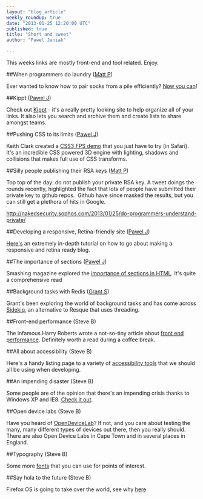```yaml
---
layout: "blog_article"
weekly_roundup: true
date: "2013-01-25 12:20:00 UTC"
published: true
title: "Short and sweet"
author: "Pawel Janiak"

---
```


This weeks links are mostly front-end and tool related. Enjoy.

##When programmers do laundry ([Matt P](http://www.unboxedconsulting.com/people/matt-peperell))

Ever wanted to know how to pair socks from a pile efficiently? [Now you can](http://stackoverflow.com/questions/14415881/how-to-pair-socks-from-a-pile-efficiently)!

##Kippt ([Pawel J](http://www.unboxedconsulting.com/people/pawel-janiak))

Check out [Kippt](http://www.kippt.com) - it's a really pretty looking site to help organize all of your links. It also lets you search and archive them and create lists to share amongst teams.

##Pushing CSS to its limits ([Pawel J](http://www.unboxedconsulting.com/people/pawel-janiak))

Keith Clark created a [CSS3 FPS demo](http://keithclark.co.uk/labs/css3-fps/) that you just have to try (in Safari). It's an incredible CSS powered 3D engine with lighting, shadows and collisions that makes full use of CSS transforms.

##Silly people publishing their RSA keys ([Matt P](http://www.unboxedconsulting.com/people/matt-peperell))

Top top of the day: do not publish your private RSA key. A tweet doings the rounds recently, highlighted the fact that lots of people have submitted their private key to github repos.  Github have since masked the results, but you can still get a plethora of hits in Google. 

http://nakedsecurity.sophos.com/2013/01/25/do-programmers-understand-private/

##Developing a responsive, Retina-friendly site ([Pawel J](http://www.unboxedconsulting.com/people/pawel-janiak))

[Here's](http://paulstamatiou.com/responsive-retina-blog-development-part-1) an extremely in-depth tutorial on how to go about making a responsive and retina ready blog.

##The importance of sections ([Pawel J](http://www.unboxedconsulting.com/people/pawel-janiak))

Smashing magazine explored the [importance of sections in HTML](
http://coding.smashingmagazine.com/2013/01/18/the-importance-of-sections). It's quite a comprehensive read

##Background tasks with Redis ([Grant S](http://www.unboxedconsulting.com/people/grant-speelman))

Grant's been exploring the world of background tasks and has come across [Sidekiq](http://mperham.github.com/sidekiq/), an alternative to Resque that uses threading.

##Front-end performance (Steve B)

The infamous Harry Roberts wrote a not-so-tiny article about [front end performance](http://csswizardry.com/2013/01/front-end-performance-for-web-designers-and-front-end-developers/). Definitely worth a read during a coffee break.

##All about accessibility (Steve B)

Here's a handy listing page to a variety of [accessibility tools](http://www.interactiveaccessibility.com/blog/accessibility-checkers) that we should all be using when developing.

##An impending disaster (Steve B)

Some people are of the opinion that there's an impending crisis thanks to Windows XP and IE8. [Check it out](http://www.troyhunt.com/2013/01/the-impending-crisis-that-is-windows-xp.html).

##Open device labs (Steve B)

Have you heard of [OpenDeviceLab](http://opendevicelab.com/)? If not, and you care about testing the many, many different types of devices out there, then you really should. There are also Open Device Labs in Cape Town and in several places in England.

##Typography (Steve B)

Some more [fonts](http://mapbox.com/maki/) that you can use for points of interest.

##Say hola to the future (Steve B)

Firefox OS is going to take over the world, see why [here](http://www.geeksphone.com/)
